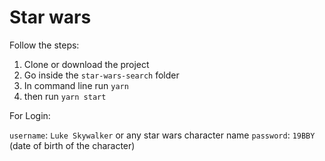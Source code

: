 # Star wars

Follow the steps:

1. Clone or download the project
2. Go inside the `star-wars-search` folder
3. In command line run `yarn`
4. then run `yarn start`

For Login:

`username`: `Luke Skywalker` or any star wars character name
`password`: `19BBY` (date of birth of the character)
